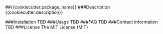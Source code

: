 ##{{cookiecutter.package_name}}
###Description
{{cookiecutter.description}}

###Installation
TBD
###Usage
TBD
###FAQ
TBD
###Contact information
TBD
###License
The MIT License (MIT)